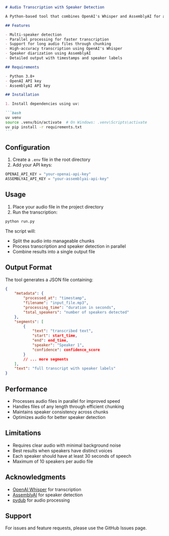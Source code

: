 

````markdown
# Audio Transcription with Speaker Detection

A Python-based tool that combines OpenAI's Whisper and AssemblyAI for accurate audio transcription with speaker detection. The tool processes audio files in parallel, providing both transcription and speaker identification.

## Features

- Multi-speaker detection
- Parallel processing for faster transcription
- Support for long audio files through chunking
- High-accuracy transcription using OpenAI's Whisper
- Speaker diarization using AssemblyAI
- Detailed output with timestamps and speaker labels

## Requirements

- Python 3.8+
- OpenAI API key
- AssemblyAI API key

## Installation

1. Install dependencies using uv:

```bash
uv venv
source .venv/bin/activate  # On Windows: .venv\Scripts\activate
uv pip install -r requirements.txt
```
````

## Configuration

1. Create a `.env` file in the root directory
2. Add your API keys:

```python
OPENAI_API_KEY = "your-openai-api-key"
ASSEMBLYAI_API_KEY = "your-assemblyai-api-key"
```

## Usage

1. Place your audio file in the project directory
2. Run the transcription:

```bash
python run.py
```

The script will:

- Split the audio into manageable chunks
- Process transcription and speaker detection in parallel
- Combine results into a single output file

## Output Format

The tool generates a JSON file containing:

```json
{
    "metadata": {
        "processed_at": "timestamp",
        "filename": "input_file.mp3",
        "processing_time": "duration in seconds",
        "total_speakers": "number of speakers detected"
    },
    "segments": [
        {
            "text": "transcribed text",
            "start": start_time,
            "end": end_time,
            "speaker": "Speaker 1",
            "confidence": confidence_score
        }
        // ... more segments
    ],
    "text": "full transcript with speaker labels"
}
```

## Performance

- Processes audio files in parallel for improved speed
- Handles files of any length through efficient chunking
- Maintains speaker consistency across chunks
- Optimizes audio for better speaker detection

## Limitations

- Requires clear audio with minimal background noise
- Best results when speakers have distinct voices
- Each speaker should have at least 30 seconds of speech
- Maximum of 10 speakers per audio file

## Acknowledgments

- [OpenAI Whisper](https://openai.com/research/whisper) for transcription
- [AssemblyAI](https://www.assemblyai.com/) for speaker detection
- [pydub](https://github.com/jiaaro/pydub) for audio processing

## Support

For issues and feature requests, please use the GitHub Issues page.

```

```
